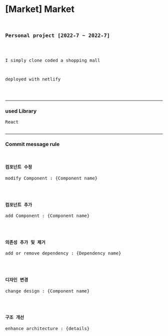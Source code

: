 <h1>[Market] Market</h1>
<pre>
  <h3>Personal project [2022-7 ~ 2022-7]</h3>

<p>I simply clone coded a shopping mall</p>
<p>deployed with netlify</p>

</pre>
  <hr/>
  <h3>used Library</h3>
  <pre>
React

</pre>


<hr/>
  <h3>Commit message rule</h3>
  <pre>
  <h4>컴포넌트 수정</h4><p>modify Component : {Component name}</p>
  <h4>컴포넌트 추가</h4><p>add Component : {Component name}</p>
  <h4>의존성 추가 및 제거</h4><p>add or remove dependency : {Dependency name}</p>
  <h4>디자인 변경</h4><p>change design : {Component name}</p>
  <h4>구조 개선</h4><p>enhance architecture : {details}</p>
  </pre>

  

